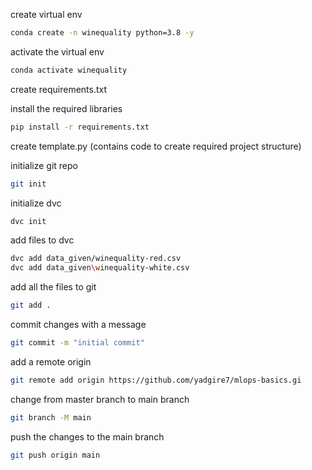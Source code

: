 create virtual env
```bash
conda create -n winequality python=3.8 -y
```

activate the virtual env
```bash
conda activate winequality
```

create requirements.txt

install the required libraries
```bash
pip install -r requirements.txt
```

create template.py 
(contains code to create required project structure)

initialize git repo
```bash
git init
```
initialize dvc
```bash
dvc init  
```

add files to dvc
```bash
dvc add data_given/winequality-red.csv
dvc add data_given\winequality-white.csv
```

add all the files to git
```bash
git add .
```

commit changes with a message
```bash
git commit -m "initial commit"
```

add a remote origin
```bash
git remote add origin https://github.com/yadgire7/mlops-basics.gi
```

change from master branch to main branch
```bash
git branch -M main
```

push the changes to the main branch
```bash
git push origin main
```
